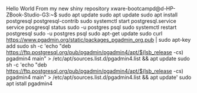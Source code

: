 Hello World From my new shiny repository xware-bootcampd@d-HP-ZBook-Studio-G3:~$ sudo apt update
 sudo apt update
 sudo apt install postgresql postgresql-contrib
 sudo systemctl start postgresql.service
 service posgresql status
 sudo -u postgres psql
 sudo systemctl restart postgresql 
 sudo -u postgres psql
 sudo apt-get update
sudo curl https://www.pgadmin.org/static/packages_pgadmin_org.pub | sudo apt-key add
 sudo sh -c 'echo "deb https://ftp.postgresql.org/pub/pgadmin/pgadmin4/apt/$(lsb_release -cs) pgadmin4 main" > /etc/apt/sources.list.d/pgadmin4.list && apt update
sudo sh -c 'echo "deb https://ftp.postgresql.org/pub/pgadmin/pgadmin4/apt/$(lsb_release -cs) pgadmin4 main" > /etc/apt/sources.list.d/pgadmin4.list && apt update'
 sudo apt istall pgadmin4
